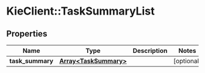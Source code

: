 # KieClient::TaskSummaryList

## Properties
Name | Type | Description | Notes
------------ | ------------- | ------------- | -------------
**task_summary** | [**Array&lt;TaskSummary&gt;**](TaskSummary.md) |  | [optional] 


